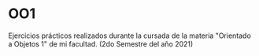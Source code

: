# OO1
Ejercicios prácticos realizados durante la cursada de la materia "Orientado a Objetos 1" de mi facultad. (2do Semestre del año 2021)
